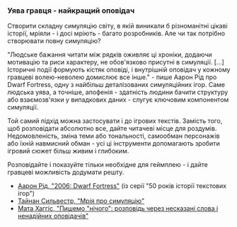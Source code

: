 ### Уява гравця - найкращий оповідач

Створити складну симуляцію світу, в якій виникали б різноманітні цікаві історії, мріяли - і досі мріють - багато розробників. Але чи так потрібно створювати повну симуляцію?  

"Людське бажання читати між рядків оживляє ці хроніки, додаючи мотивацію та риси характеру, не обов'язково присутні в симуляції. [...] Історичні події формують кістяк оповіді, і внутрішній оповідач у кожному гравцеві волею-неволею домислює все інше." - пише Аарон Рід про Dwarf Fortress, одну з найбільш деталізованих симуляційних ігор. Саме людська уява, а точніше, апофенія - здатність людини бачити структуру або взаємозв'язки у випадкових даних - слугує ключовим компонентом симуляції. 

Той самий підхід можна застосувати і до ігрових текстів. Замість того, щоб розповідати абсолютно все, дайте читачеві місце для роздумів. Недомовленість, зміна теми або тональності, самообман персонажів або їхній навмисний обман - усі ці інструменти допомагають зробити ігровий сюжет більш живим і глибоким.

Розповідайте і показуйте тільки необхідне для геймплею - і дайте гравцеві можливість додумати решту.

- [Аарон Рід, "2006: Dwarf Fortress"](https://if50.substack.com/p/2006-dwarf-fortress) (із серії "50 років історії текстових ігор")
- [Тайнан Сильвестр, "Мрія про симуляцію"](https://www.gamedeveloper.com/design/the-simulation-dream)
- [Мата Хаггіс, "Пишемо "нічого": розповідь через несказані слова і ненадійних оповідачів"](https://www.youtube.com/watch?v=LPkbAMj-xVA)
